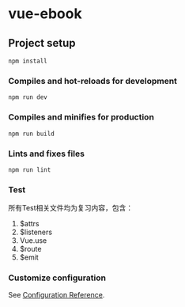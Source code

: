 # vue-ebook

## Project setup
```
npm install
```

### Compiles and hot-reloads for development
```
npm run dev
```

### Compiles and minifies for production
```
npm run build
```

### Lints and fixes files
```
npm run lint
```

### Test
所有Test相关文件均为复习内容，包含：
1. $attrs
2. $listeners
3. Vue.use
4. $route
5. $emit

### Customize configuration
See [Configuration Reference](https://cli.vuejs.org/config/).
